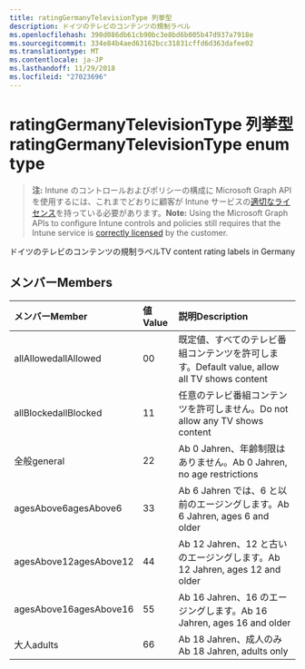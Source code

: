 ```yaml
---
title: ratingGermanyTelevisionType 列挙型
description: ドイツのテレビのコンテンツの規制ラベル
ms.openlocfilehash: 390d086db61cb90bc3e8bd6b005b47d937a7918e
ms.sourcegitcommit: 334e84b4aed63162bcc31831cffd6d363dafee02
ms.translationtype: MT
ms.contentlocale: ja-JP
ms.lasthandoff: 11/29/2018
ms.locfileid: "27023696"
---
```

# <a name="ratinggermanytelevisiontype-enum-type"></a><span data-ttu-id="fcf32-103">ratingGermanyTelevisionType 列挙型</span><span class="sxs-lookup"><span data-stu-id="fcf32-103">ratingGermanyTelevisionType enum type</span></span>

> <span data-ttu-id="fcf32-104">**注:** Intune のコントロールおよびポリシーの構成に Microsoft Graph API を使用するには、これまでどおりに顧客が Intune サービスの[適切なライセンス](https://go.microsoft.com/fwlink/?linkid=839381)を持っている必要があります。</span><span class="sxs-lookup"><span data-stu-id="fcf32-104">**Note:** Using the Microsoft Graph APIs to configure Intune controls and policies still requires that the Intune service is [correctly licensed](https://go.microsoft.com/fwlink/?linkid=839381) by the customer.</span></span>

<span data-ttu-id="fcf32-105">ドイツのテレビのコンテンツの規制ラベル</span><span class="sxs-lookup"><span data-stu-id="fcf32-105">TV content rating labels in Germany</span></span>
## <a name="members"></a><span data-ttu-id="fcf32-106">メンバー</span><span class="sxs-lookup"><span data-stu-id="fcf32-106">Members</span></span>
|<span data-ttu-id="fcf32-107">メンバー</span><span class="sxs-lookup"><span data-stu-id="fcf32-107">Member</span></span>|<span data-ttu-id="fcf32-108">値</span><span class="sxs-lookup"><span data-stu-id="fcf32-108">Value</span></span>|<span data-ttu-id="fcf32-109">説明</span><span class="sxs-lookup"><span data-stu-id="fcf32-109">Description</span></span>|
|:---|:---|:---|
|<span data-ttu-id="fcf32-110">allAllowed</span><span class="sxs-lookup"><span data-stu-id="fcf32-110">allAllowed</span></span>|<span data-ttu-id="fcf32-111">0</span><span class="sxs-lookup"><span data-stu-id="fcf32-111">0</span></span>|<span data-ttu-id="fcf32-112">既定値、すべてのテレビ番組コンテンツを許可します。</span><span class="sxs-lookup"><span data-stu-id="fcf32-112">Default value, allow all TV shows content</span></span>|
|<span data-ttu-id="fcf32-113">allBlocked</span><span class="sxs-lookup"><span data-stu-id="fcf32-113">allBlocked</span></span>|<span data-ttu-id="fcf32-114">1</span><span class="sxs-lookup"><span data-stu-id="fcf32-114">1</span></span>|<span data-ttu-id="fcf32-115">任意のテレビ番組コンテンツを許可しません。</span><span class="sxs-lookup"><span data-stu-id="fcf32-115">Do not allow any TV shows content</span></span>|
|<span data-ttu-id="fcf32-116">全般</span><span class="sxs-lookup"><span data-stu-id="fcf32-116">general</span></span>|<span data-ttu-id="fcf32-117">2</span><span class="sxs-lookup"><span data-stu-id="fcf32-117">2</span></span>|<span data-ttu-id="fcf32-118">Ab 0 Jahren、年齢制限はありません。</span><span class="sxs-lookup"><span data-stu-id="fcf32-118">Ab 0 Jahren, no age restrictions</span></span>|
|<span data-ttu-id="fcf32-119">agesAbove6</span><span class="sxs-lookup"><span data-stu-id="fcf32-119">agesAbove6</span></span>|<span data-ttu-id="fcf32-120">3</span><span class="sxs-lookup"><span data-stu-id="fcf32-120">3</span></span>|<span data-ttu-id="fcf32-121">Ab 6 Jahren では、6 と以前のエージングします。</span><span class="sxs-lookup"><span data-stu-id="fcf32-121">Ab 6 Jahren, ages 6 and older</span></span>|
|<span data-ttu-id="fcf32-122">agesAbove12</span><span class="sxs-lookup"><span data-stu-id="fcf32-122">agesAbove12</span></span>|<span data-ttu-id="fcf32-123">4</span><span class="sxs-lookup"><span data-stu-id="fcf32-123">4</span></span>|<span data-ttu-id="fcf32-124">Ab 12 Jahren、12 と古いのエージングします。</span><span class="sxs-lookup"><span data-stu-id="fcf32-124">Ab 12 Jahren, ages 12 and older</span></span>|
|<span data-ttu-id="fcf32-125">agesAbove16</span><span class="sxs-lookup"><span data-stu-id="fcf32-125">agesAbove16</span></span>|<span data-ttu-id="fcf32-126">5</span><span class="sxs-lookup"><span data-stu-id="fcf32-126">5</span></span>|<span data-ttu-id="fcf32-127">Ab 16 Jahren、16 のエージングします。</span><span class="sxs-lookup"><span data-stu-id="fcf32-127">Ab 16 Jahren, ages 16 and older</span></span>|
|<span data-ttu-id="fcf32-128">大人</span><span class="sxs-lookup"><span data-stu-id="fcf32-128">adults</span></span>|<span data-ttu-id="fcf32-129">6</span><span class="sxs-lookup"><span data-stu-id="fcf32-129">6</span></span>|<span data-ttu-id="fcf32-130">Ab 18 Jahren、成人のみ</span><span class="sxs-lookup"><span data-stu-id="fcf32-130">Ab 18 Jahren, adults only</span></span>|



